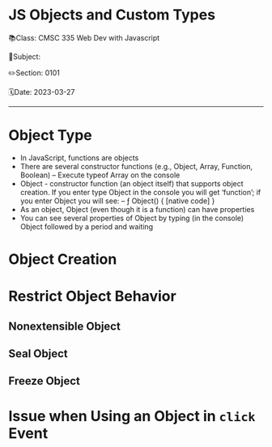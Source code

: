 # JS Objects and Custom Types

📚Class: CMSC 335 Web Dev with Javascript

📘Subject: <a href="https://github.com/lamula21/cheat-sheets/blob/main/"></a>

✏️Section: 0101

🗓️Date: 2023-03-27

---

# Object Type
- In JavaScript, functions are objects
- There are several constructor functions (e.g., Object, Array, Function, Boolean) – Execute typeof Array on the console 
- Object - constructor function (an object itself) that supports object creation. If you enter type Object in the console you will get ‘function’; if you enter Object you will see: – ƒ Object() { [native code] } 
- As an object, Object (even though it is a function) can have properties
- You can see several properties of Object by typing (in the console) Object followed by a period and waiting



# Object Creation



# Restrict Object Behavior

## Nonextensible Object

## Seal Object

## Freeze Object

# Issue when Using an Object in `click` Event